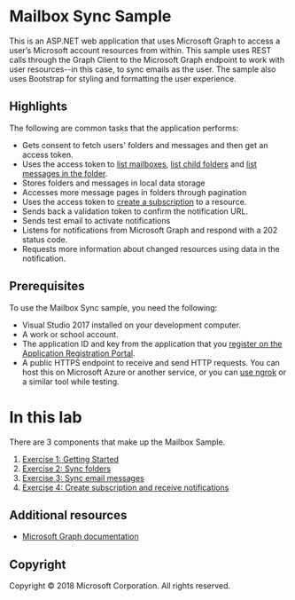 # Mailbox Sync Sample

This is an ASP.NET web application that uses Microsoft Graph to access a user’s Microsoft account resources from within. 
This sample uses REST calls through the Graph Client to the Microsoft Graph endpoint to work with user resources--in this case, to sync emails as the user.
The sample also uses Bootstrap for styling and formatting the user experience.

## Highlights

The following are common tasks that the application performs:
- Gets consent to fetch users' folders and messages and then get an access token.
- Uses the access token to [list mailboxes](https://developer.microsoft.com/en-us/graph/docs/api-reference/v1.0/api/user_list_mailfolders), [list child folders](https://developer.microsoft.com/en-us/graph/docs/api-reference/v1.0/api/mailfolder_list_childfolders) and [list messages in the folder](https://developer.microsoft.com/en-us/graph/docs/api-reference/v1.0/api/mailfolder_list_messages).
- Stores folders and messages in local data storage
- Accesses more message pages in folders through pagination
- Uses the access token to [create a subscription](https://developer.microsoft.com/en-us/graph/docs/api-reference/v1.0/api/subscription_post_subscriptions) to a resource.
- Sends back a validation token to confirm the notification URL.
- Sends test email to activate notifications
- Listens for notifications from Microsoft Graph and respond with a 202 status code.
- Requests more information about changed resources using data in the notification.
  
## Prerequisites

To use the Mailbox Sync sample, you need the following:

- Visual Studio 2017 installed on your development computer.
- A work or school account.
- The application ID and key from the application that you [register on the Application Registration Portal](#register-the-app).
- A public HTTPS endpoint to receive and send HTTP requests. You can host this on Microsoft Azure or another service, or you can [use ngrok](#ngrok) or a similar tool while testing.


# In this lab

There are 3 components that make up the Mailbox Sample.
1. [Exercise 1: Getting Started](01_GettingStarted.md)
1. [Exercise 2: Sync folders](02_FolderSync.md)
1. [Exercise 3: Sync email messages](MailSync.md)
1. [Exercise 4: Create subscription and receive notifications](Subscription.md)

## Additional resources

* [Microsoft Graph documentation](http://graph.microsoft.io)


## Copyright

Copyright © 2018 Microsoft Corporation. All rights reserved.
